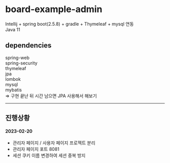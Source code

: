 # board-example-admin
Intellij + spring boot(2.5.8) + gradle + Thymeleaf + mysql 연동  
Java 11  

## dependencies
spring-web  
spring-security  
thymeleaf  
jpa  
lombok  
mysql  
mybatis  
=> 구현 끝난 뒤 시간 남으면 JPA 사용해서 해보기

---

## 진행상황
#### 2023-02-20  
- 관리자 페이지 / 사용자 페이지 프로젝트 분리
- 관리자 페이지 포트 8081
- 세션 쿠키 이름 변경하여 세션 중복 방지
